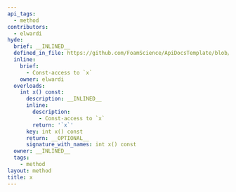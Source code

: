 ```yaml
---
api_tags:
  - method
contributors:
  - elwardi
hyde:
  brief: __INLINED__
  defined_in_file: https://github.com/FoamScience/ApiDocsTemplate/blob/main/code/sampleClass/sampleClass.H
  inline:
    brief:
      - Const-access to `x`
    owner: elwardi
  overloads:
    int x() const:
      description: __INLINED__
      inline:
        description:
          - Const-access to `x`
        return: '`x`'
      key: int x() const
      return: __OPTIONAL__
      signature_with_names: int x() const
  owner: __INLINED__
  tags:
    - method
layout: method
title: x
---
```

